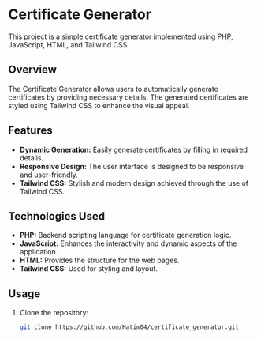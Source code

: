 # Certificate Generator

This project is a simple certificate generator implemented using PHP, JavaScript, HTML, and Tailwind CSS.

## Overview

The Certificate Generator allows users to automatically generate certificates by providing necessary details. The generated certificates are styled using Tailwind CSS to enhance the visual appeal.

## Features

- **Dynamic Generation:** Easily generate certificates by filling in required details.
- **Responsive Design:** The user interface is designed to be responsive and user-friendly.
- **Tailwind CSS:** Stylish and modern design achieved through the use of Tailwind CSS.

## Technologies Used

- **PHP:** Backend scripting language for certificate generation logic.
- **JavaScript:** Enhances the interactivity and dynamic aspects of the application.
- **HTML:** Provides the structure for the web pages.
- **Tailwind CSS:** Used for styling and layout.

## Usage

1. Clone the repository:

   ```bash
   git clone https://github.com/Hatim04/certificate_generator.git
